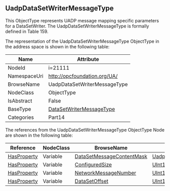 <!-- objecttype -->
## UadpDataSetWriterMessageType
This ObjectType represents UADP message mapping specific parameters for a DataSetWriter. The UadpDataSetWriterMessageType is formally defined in Table 159.  
<!-- end of text -->
The representation of the UadpDataSetWriterMessageType ObjectType in the address space is shown in the following table:  

|Name|Attribute|
|---|---|
|NodeId|i=21111|
|NamespaceUri|http://opcfoundation.org/UA/|
|BrowseName|UadpDataSetWriterMessageType|
|NodeClass|ObjectType|
|IsAbstract|False|
|BaseType|[DataSetWriterMessageType](../../../Part14/ObjectTypes/DataSetWriterMessageType/readme.md)|
|Categories|Part14|

The references from the UadpDataSetWriterMessageType ObjectType Node are shown in the following table:  

|Reference|NodeClass|BrowseName|DataType|TypeDefinition|ModellingRule|
|---|---|---|---|---|---|
|[HasProperty](../../../Part3/ReferenceTypes/HasProperty/readme.md)|Variable|[DataSetMessageContentMask](#DataSetMessageContentMask)|[UadpDataSetMessageContentMask](../../../Part14/DataTypes/UadpDataSetMessageContentMask/readme.md)|[PropertyType](../../Part5/VariableTypes/PropertyType/readme.md)|[Mandatory](../../Objects/Mandatory/readme.md)|
|[HasProperty](../../../Part3/ReferenceTypes/HasProperty/readme.md)|Variable|[ConfiguredSize](#ConfiguredSize)|[UInt16](../../../Part3/DataTypes/UInt16/readme.md)|[PropertyType](../../Part5/VariableTypes/PropertyType/readme.md)|[Mandatory](../../Objects/Mandatory/readme.md)|
|[HasProperty](../../../Part3/ReferenceTypes/HasProperty/readme.md)|Variable|[NetworkMessageNumber](#NetworkMessageNumber)|[UInt16](../../../Part3/DataTypes/UInt16/readme.md)|[PropertyType](../../Part5/VariableTypes/PropertyType/readme.md)|[Mandatory](../../Objects/Mandatory/readme.md)|
|[HasProperty](../../../Part3/ReferenceTypes/HasProperty/readme.md)|Variable|[DataSetOffset](#DataSetOffset)|[UInt16](../../../Part3/DataTypes/UInt16/readme.md)|[PropertyType](../../Part5/VariableTypes/PropertyType/readme.md)|[Mandatory](../../Objects/Mandatory/readme.md)|


